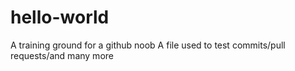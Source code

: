 # hello-world
A training ground for a github noob
A file used to test commits/pull requests/and many more
